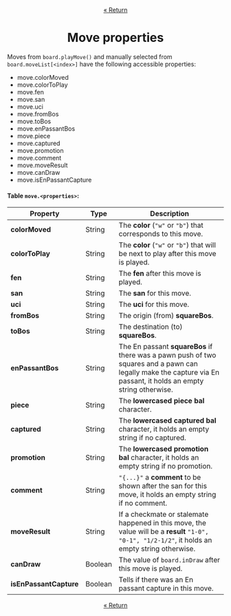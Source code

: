 <p align="center"><a href="https://github.com/ajax333221/isepic-chess#book-documentation">« Return</a></p>

<h1 align="center">Move properties</h1>

Moves from `board.playMove()` and manually selected from `board.moveList[<index>]` have the following accessible properties:

<ul>
<li>move.colorMoved</li>
<li>move.colorToPlay</li>
<li>move.fen</li>
<li>move.san</li>
<li>move.uci</li>
<li>move.fromBos</li>
<li>move.toBos</li>
<li>move.enPassantBos</li>
<li>move.piece</li>
<li>move.captured</li>
<li>move.promotion</li>
<li>move.comment</li>
<li>move.moveResult</li>
<li>move.canDraw</li>
<li>move.isEnPassantCapture</li>
</ul>

#### Table `move.<properties>`:

Property | Type | Description
-------- | ---- | -----------
**colorMoved** | String | The **color** (`"w"` or `"b"`) that corresponds to this move.
**colorToPlay** | String | The **color** (`"w"` or `"b"`) that will be next to play after this move is played.
**fen** | String | The **fen** after this move is played.
**san** | String | The **san** for this move.
**uci** | String | The **uci** for this move.
**fromBos** | String | The origin (from) **squareBos**.
**toBos** | String | The destination (to) **squareBos**.
**enPassantBos** | String | The En passant **squareBos** if there was a pawn push of two squares and a pawn can legally make the capture via En passant, it holds an empty string otherwise.
**piece** | String | The **lowercased piece bal** character.
**captured** | String | The **lowercased captured bal** character, it holds an empty string if no captured.
**promotion** | String | The **lowercased promotion bal** character, it holds an empty string if no promotion.
**comment** | String | `"{...}"` a **comment** to be shown after the san for this move, it holds an empty string if no comment.
**moveResult** | String | If a checkmate or stalemate happened in this move, the value will be a **result** `"1-0", "0-1", "1/2-1/2"`, it holds an empty string otherwise.
**canDraw** | Boolean | The value of `board.inDraw` after this move is played.
**isEnPassantCapture** | Boolean | Tells if there was an En passant capture in this move.

<p align="center"><a href="https://github.com/ajax333221/isepic-chess#book-documentation">« Return</a></p>
